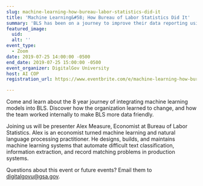 ```yaml
---
slug: machine-learning-how-bureau-labor-statistics-did-it
title: 'Machine Learning&#58; How Bureau of Labor Statistics Did It'
summary: 'BLS has been on a journey to improve their data reporting using and iterating on machine learning--from algorithms to deep neural networks with lessons for everyone on this path&#46;'
featured_image: 
  uid: 
  alt: ''
event_type: 
  - Zoom
date: 2019-07-25 14:00:00 -0500
end_date: 2019-07-25 15:00:00 -0500
event_organizer: DigitalGov University
host: AI COP
registration_url: https://www.eventbrite.com/e/machine-learning-how-bureau-of-labor-statistics-did-it-registration-64613832713

---
```

Come and learn about the 8 year journey of integrating machine learning models into BLS. Discover how the organization learned to change, and how the team worked internally to make BLS more data friendly.

Joining us will be presenter Alex Measure, Economist at Bureau of Labor Statistics. Alex is an economist turned machine learning and natural language processing practitioner. He designs, builds, and maintains machine learning systems that automate difficult text classification, information extraction, and record matching problems in production systems.

Questions about this event or future events? Email them to digitalgovu@gsa.gov.
